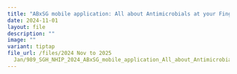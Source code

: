 ```yaml
---
title: "ABxSG mobile application: All about Antimicrobials at your Fingertips"
date: 2024-11-01
layout: file
description: ""
image: ""
variant: tiptap
file_url: /files/2024 Nov to 2025
  Jan/989_SGH_NHIP_2024_ABxSG_mobile_application_All_about_Antimicrobials_at_your_Fingertips.pdf
---
```

